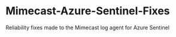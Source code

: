 # Mimecast-Azure-Sentinel-Fixes
Reliability fixes made to the Mimecast log agent for Azure Sentinel
